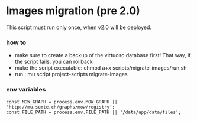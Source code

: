 # Images migration (pre 2.0)

This script must run only once, when v2.0 will be deployed.

### how to

- make sure to create a backup of the virtuoso database first! That way, if the script fails, you
  can rollback
- make the script executable: chmod a+x scripts/migrate-images/run.sh
- run : mu script project-scripts migrate-images

### env variables

```
const MOW_GRAPH = process.env.MOW_GRAPH || 'http://mu.semte.ch/graphs/mow/registry';
const FILE_PATH = process.env.FILE_PATH || '/data/app/data/files';

```
